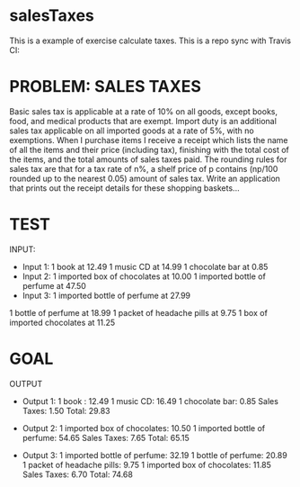 # salesTaxes

This is a example of exercise calculate taxes. This is a repo sync with Travis CI:

# PROBLEM: SALES TAXES
Basic sales tax is applicable at a rate of 10% on all goods, except books, food, and medical
products that are exempt. Import duty is an additional sales tax applicable on all imported goods
at a rate of 5%, with no exemptions.
When I purchase items I receive a receipt which lists the name of all the items and their price
(including tax), finishing with the total cost of the items, and the total amounts of sales taxes
paid. The rounding rules for sales tax are that for a tax rate of n%, a shelf price of p contains
(np/100 rounded up to the nearest 0.05) amount of sales tax.
Write an application that prints out the receipt details for these shopping baskets...

# TEST
INPUT:
 - Input 1:
1 book at 12.49
1 music CD at 14.99
1 chocolate bar at 0.85
 - Input 2:
1 imported box of chocolates at 10.00
1 imported bottle of perfume at 47.50
 - Input 3:
1 imported bottle of perfume at 27.99

1 bottle of perfume at 18.99
1 packet of headache pills at 9.75
1 box of imported chocolates at 11.25
# GOAL 

OUTPUT

 - Output 1:
1 book : 12.49
1 music CD: 16.49
1 chocolate bar: 0.85
Sales Taxes: 1.50
Total: 29.83

 - Output 2:
1 imported box of chocolates: 10.50
1 imported bottle of perfume: 54.65
Sales Taxes: 7.65
Total: 65.15

 - Output 3:
1 imported bottle of perfume: 32.19
1 bottle of perfume: 20.89
1 packet of headache pills: 9.75
1 imported box of chocolates: 11.85
Sales Taxes: 6.70
Total: 74.68
